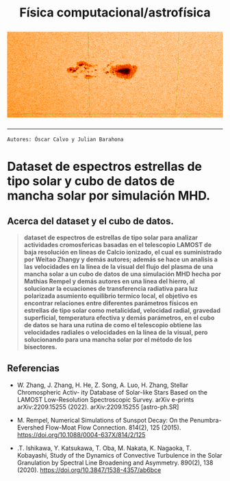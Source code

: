 <h1 align="center">
  <p align="center">Física computacional/astrofísica </p>
  <img src="https://github.com/oscarcalv/Primer-Parcial-de-Fisica-Computacional/blob/master/imagenes_readme/JHV_2022-09-15_19.03.40-0001.png" width="800" height="200"></a>
</h1>

----------------
`Autores: Óscar Calvo y Julian Barahona`


Dataset de  espectros estrellas de tipo solar y cubo de datos de mancha solar por simulación MHD.
=======

Acerca del dataset y el cubo de datos.
-----

> **dataset de espectros de estrellas de tipo solar para analizar actividades cromosfericas
 basadas en el telescopio LAMOST de baja resolución 
en líneas de Calcio ionizado, el cual es suministrado por Weitao Zhangy y demás autores; 
además se hace un analisis a las velocidades en la línea de la visual del flujo del plasma 
de una mancha solar a un cubo de datos de una simulación MHD hecha por Mathias Rempel y 
demás autores en una línea del hierro, al solucionar la ecuaciones de transferencia radiativa
para luz polarizada asumiento equilibrio termico local, el objetivo es encontrar relaciones
entre diferentes parámetros físicos en estrellas de tipo solar como metalicidad, velocidad 
radial, gravedad superficial, temperatura efectiva y demás parámetros, en el cubo de datos 
se hara una rutina de como el telescopio obtiene las velocidades radiales o velocidades en la
línea de la visual, pero solucionando para una mancha solar por el método de los bisectores.**


Referencias
-----
+ W. Zhang, J. Zhang, H. He, Z. Song, A. Luo, H. Zhang, Stellar Chromospheric Activ-
ity Database of Solar-like Stars Based on the LAMOST Low-Resolution Spectroscopic
Survey. arXiv e-prints arXiv:2209.15255 (2022). arXiv:2209.15255 [astro-ph.SR]

+ M. Rempel, Numerical Simulations of Sunspot Decay: On the Penumbra-Evershed
Flow-Moat Flow Connection. 814(2), 125 (2015). https://doi.org/10.1088/0004-637X/814/2/125

+ .T. Ishikawa, Y. Katsukawa, T. Oba, M. Nakata, K. Nagaoka, T. Kobayashi, Study
of the Dynamics of Convective Turbulence in the Solar Granulation by Spectral Line
Broadening and Asymmetry. 890(2), 138 (2020). https://doi.org/10.3847/1538-4357/ab6bce


